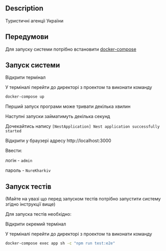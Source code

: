 ## Description

Туристичні агенціі України

## Передумови

Для запуску системи потрібно встановити [docker-compose](https://docs.docker.com/compose/)

## Запуск системи

Відкрити термінал

У терміналі перейти до директорі з проектом та виконати команду
```bash
docker-compose up
```
Перший запуск програми може тривати декілька хвилин

Наступні запуски займатимуть декілька секунд

Дочекайтись напису `[NestApplication] Nest application successfully started`

Відкрити у браузері адресу http://localhost:3000

Ввести:

логін - `admin`

пароль - `NureKharkiv`

## Запуск тестів

(Майте на увазі що перед запуском тестів потрібно запустити систему згідно інструкції вище)

Для запуска тестів необхідно:

Відкрити окремий термінал

У терміналі перейти до директорі з проектом та виконати команду
```bash
docker-compose exec app sh -c "npm run test:e2e"
```
